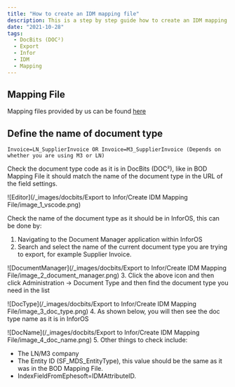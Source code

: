 ```yaml
---
title: "How to create an IDM mapping file"
description: This is a step by step guide how to create an IDM mapping file. You will find all values and fields that would need an adjustment in DocBits (DOC²), InforOS and the Mapping File.
date: "2021-10-28"
tags:
  - DocBits (DOC²)
  - Export
  - Infor
  - IDM
  - Mapping
---
```


## Mapping File

Mapping files provided by us can be found [here](https://github.com/Fellow-Consulting-AG/docbits)

## Define the name of document type

`Invoice=LN_SupplierInvoice OR Invoice=M3_SupplierInvoice (Depends on whether you are using M3 or LN)`

Check the document type code as it is in DocBits (DOC²), like in BOD Mapping File it should match the name of the document type in the URL of the field settings.

![Editor](/_images/docbits/Export to Infor/Create IDM Mapping File/image_1_vscode.png)

Check the name of the document type as it should be in InforOS, this can be done by:

1. Navigating to the Document Manager application within InforOS
2. Search and select the name of the current document type you are trying to export, for example Supplier Invoice.

![DocumentManager](/_images/docbits/Export to Infor/Create IDM Mapping File/image_2_document_manager.png)
3. Click the above icon and then click Administration → Document Type and then find the document type you need in the list

![DocType](/_images/docbits/Export to Infor/Create IDM Mapping File/image_3_doc_type.png)
4. As shown below, you will then see the doc type name as it is in InforOS

![DocName](/_images/docbits/Export to Infor/Create IDM Mapping File/image_4_doc_name.png)
5. Other things to check include:

- The LN/M3 company
- The Entity ID (SF_MDS_EntityType), this value should be the same as it was in the BOD Mapping File.
- IndexFieldFromEphesoft=IDMAttributeID.






